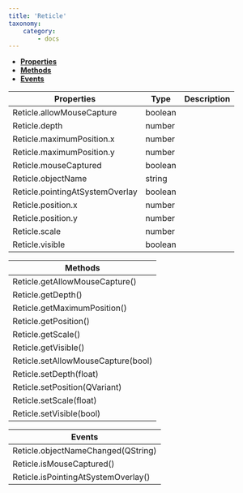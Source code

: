 ```yaml
---
title: 'Reticle'
taxonomy:
    category:
        - docs
---
```




- **[Properties](#properties)**
- [**Methods**](#methods)
- [**Events**](#events)



| Properties<a id="properties"></a> | Type    | Description |
| --------------------------------- | ------- | ----------- |
| Reticle.allowMouseCapture         | boolean |             |
| Reticle.depth                     | number  |             |
| Reticle.maximumPosition.x         | number  |             |
| Reticle.maximumPosition.y         | number  |             |
| Reticle.mouseCaptured             | boolean |             |
| Reticle.objectName                | string  |             |
| Reticle.pointingAtSystemOverlay   | boolean |             |
| Reticle.position.x                | number  |             |
| Reticle.position.y                | number  |             |
| Reticle.scale                     | number  |             |
| Reticle.visible                   | boolean |             |


| Methods<a id="methods"></a>        |
| ---------------------------------- |
| Reticle.getAllowMouseCapture()     |
| Reticle.getDepth()                 |
| Reticle.getMaximumPosition()       |
| Reticle.getPosition()              |
| Reticle.getScale()                 |
| Reticle.getVisible()               |
| Reticle.setAllowMouseCapture(bool) |
| Reticle.setDepth(float)            |
| Reticle.setPosition(QVariant)      |
| Reticle.setScale(float)            |
| Reticle.setVisible(bool)           |

| Events<a id="events"></a>           |
| ----------------------------------- |
| Reticle.objectNameChanged(QString)  |
| Reticle.isMouseCaptured()           |
| Reticle.isPointingAtSystemOverlay() |

